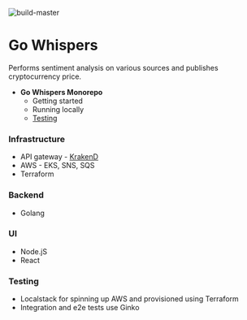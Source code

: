 ![build-master](https://github.com/clD11/go-whispers/workflows/build-master/badge.svg?branch=master)

# Go Whispers
Performs sentiment analysis on various sources and publishes cryptocurrency price.

* **Go Whispers Monorepo**
    * Getting started
    * Running locally
    * [Testing](#testing)

### Infrastructure
* API gateway - [KrakenD](https://www.krakend.io/)
* AWS - EKS, SNS, SQS
* Terraform

### Backend
* Golang

### UI
* Node.jS
* React

### Testing
* Localstack for spinning up AWS and provisioned using Terraform
* Integration and e2e tests use Ginko